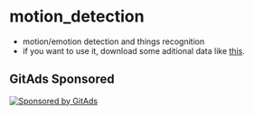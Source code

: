 # motion_detection
- motion/emotion detection and things recognition
- if you want to use it, download some aditional data like [this](https://reality111.cz/dont_touch/data.zip).
<!-- GitAds-Verify: YZMRUNKSO3HIPA7SCH9ULV8T89OFET35 -->
## GitAds Sponsored
[![Sponsored by GitAds](https://gitads.dev/v1/ad-serve?source=danb1551/motion_detection@github)](https://gitads.dev/v1/ad-track?source=danb1551/motion_detection@github)

